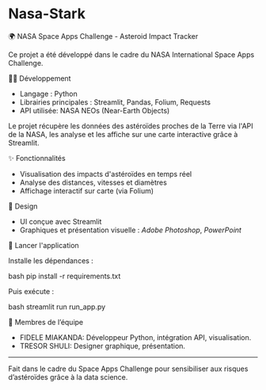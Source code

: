 # Nasa-Stark
🌍 NASA Space Apps Challenge - Asteroid Impact Tracker

Ce projet a été développé dans le cadre du NASA International Space Apps Challenge.

🧑‍💻 Développement

- Langage : Python
- Librairies principales : Streamlit, Pandas, Folium, Requests
- API utilisée: NASA NEOs (Near-Earth Objects)

Le projet récupère les données des astéroïdes proches de la Terre via l'API de la NASA, les analyse et les affiche sur une carte interactive grâce à Streamlit.

✨ Fonctionnalités

- Visualisation des impacts d'astéroïdes en temps réel
- Analyse des distances, vitesses et diamètres
- Affichage interactif sur carte (via Folium)

🎨 Design

- UI conçue avec Streamlit
- Graphiques et présentation visuelle : *Adobe Photoshop*, *PowerPoint*

📂 Lancer l'application

Installe les dépendances :

bash
pip install -r requirements.txt


Puis exécute :

bash
streamlit run run_app.py


👥 Membres de l’équipe

- FIDELE MIAKANDA: Développeur Python, intégration API, visualisation.
- TRESOR SHULI: Designer graphique, présentation.

---

Fait dans le cadre du Space Apps Challenge pour sensibiliser aux risques d’astéroïdes grâce à la data science.

